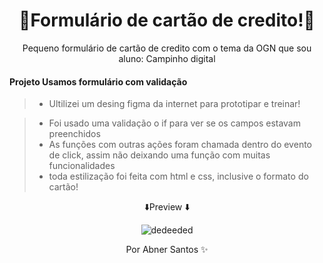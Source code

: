 <div align="center">
 <h1>📃Formulário de cartão de credito!📃</h1>
 <p>Pequeno formulário de cartão de credito com o tema da OGN que sou aluno: Campinho digital</P>
 </div>
 


#### Projeto Usamos formulário com validação
> * Ultilizei um desing figma da internet para prototipar e treinar!

> * Foi usado uma validação o if para ver se os campos estavam preenchidos
> * As funções com outras ações foram chamada dentro do evento de click, assim não deixando uma função com muitas funcionalidades
> * toda estilização foi feita com html e css, inclusive o formato do cartão!








<div align="center">

⬇️Preview ⬇️




 ![dedeeded](https://user-images.githubusercontent.com/107922389/196529483-b16e0b1d-0858-4bb5-902e-665a9b3f3c0f.png)





   <p style="text-align: center;">Por Abner Santos ✨</p>
  </div>

 





